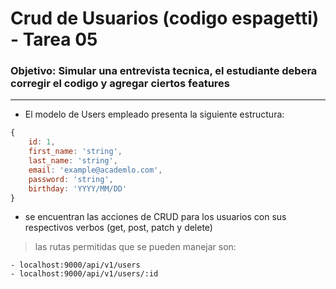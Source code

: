 # Crud de Usuarios (codigo espagetti) - Tarea 05

### Objetivo: Simular una entrevista tecnica, el estudiante debera corregir el codigo y agregar ciertos features

---- 

- El modelo de Users empleado presenta la siguiente estructura: 
```javascript
{
    id: 1,
    first_name: 'string',
    last_name: 'string',
    email: 'example@academlo.com',
    password: 'string',
    birthday: 'YYYY/MM/DD'
}
```

- se encuentran las acciones de CRUD para los usuarios con sus respectivos verbos (get, post, patch y delete)

> las rutas permitidas que se pueden manejar son: 

    - localhost:9000/api/v1/users
    - localhost:9000/api/v1/users/:id
